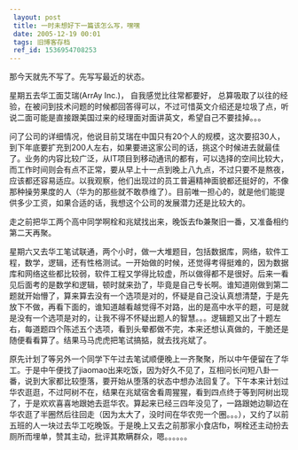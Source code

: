 ```yaml
---
 layout: post
 title: 一时未想好下一篇该怎么写，嘿嘿
 date: 2005-12-19 00:01
 tags: 旧博客存档
 ref_id: 1536954708253
---
```

那今天就先不写了。先写写最近的状态。



星期五去华工面艾瑞(ArrAy Inc.)， 自我感觉比往常都要好，
总算吸取了以往的经验，在被问到技术问题的时候都回答得可以，不过可惜英文介绍还是垃圾了点，听说二面可能是直接跟美国过来的经理面对面讲英文，希望自己不要挂掉。。。



问了公司的详细情况，他说目前艾瑞在中国只有20个人的规模，这次要招30人，到下年底要扩充到200人左右，如果要进这家公司的话，挑这个时候进去就最佳了。业务的内容比较广泛，从IT项目到移动通讯的都有，可以选择的空间比较大，而工作时间则会有点不正常，要从早上十一点到晚上八九点，不过只要不是熬夜，应该都还容易适应。以我观察，他们出现过的员工普遍精神面貌都还挺好的，不像那种操劳果度的人（华为的那些就不敢恭维了）。目前唯一担心的，就是他们能提供多少工资，如果合适的话，我想这个公司的发展潜力还是比较大的。



走之前把华工两个高中同学啊栓和兆斌找出来，晚饭去fb兼聚旧一番，又准备相约第二天再聚。



星期六又去华工笔试联通，两个小时，做一大堆题目，包括数据库，网络，软件工程，数学，逻辑，还有性格测试。一开始做的时候，还觉得考得挺难的，因为数据库和网络这些都比较弱，软件工程又学得比较虚，所以做得都不是很好。后来一看见后面考的是数学和逻辑，顿时就来劲了，毕竟是自己专长啊。谁知道刚做到第二题就开始懵了，算来算去没有一个选项是对的，怀疑是自己没认真想清楚，于是先放下不做，再看下面的，谁知道越看越觉得不对路，出的是高中水平的题，可是就是没有一个选项是对的，让我不得不怀疑出题人的智慧。。。逻辑题又出了十题左右，每道题四个陈述五个选项，看到头晕都做不完，本来还想认真做的，干脆还是随便看看算了。结果马马虎虎把笔试搞掂，就去找兆斌了。



原先计划了等另外一个同学下午过去笔试顺便晚上一齐聚聚，所以中午便留在了华工。于是中午便找了jiaomao出来吃饭，因为好久不见了，互相问长问短八卦一番，说到大家都比较堕落，要开始从堕落的状态中想办法回复了。下午本来计划过华农逛逛，不过阿树不在，结果在兆斌宿舍看周猩猩，看到四点终于等到阿树出现了，于是欢欢喜喜地跟她去逛华农。算起来已经三四年没见了，一路跟她边聊边在华农逛了半圈然后往回走（因为太大了，没时间在华农兜一个圈。。。），又约了以前五班的人一块过去华工吃晚饭。于是晚上又去之前那家小食店fb，啊栓还主动扮去厕所而埋单，赞其主动，批评其欺瞒群众，嗯。。。。。。

